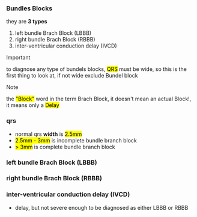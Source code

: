 ### Bundles Blocks
they are **3 types**
1. left bundle Brach Block (LBBB)
2. right bundle Brach Block (RBBB)
3. inter-ventricular conduction delay (IVCD)

> [!IMPORTANT]
> to diagnose any type of bundels blocks, <mark>QRS</mark> must be wide, so this is the first thing to look at, if not wide exclude Bundel block

> [!NOTE]
> the <mark>"Block"</mark> word in the term Brach Block, it doesn't mean an actual Block!, it means only a <mark>Delay</mark>

### qrs
- normal qrs **width** is <mark>2.5mm</mark>
- <mark>2.5mm - 3mm</mark> is incomplete bundle branch block
- <mark>> 3mm</mark> is complete bundle branch block

### left bundle Brach Block (LBBB)

### right bundle Brach Block (RBBB)

### inter-ventricular conduction delay (IVCD)
- delay, but not severe enough to be diagnosed as either LBBB or RBBB